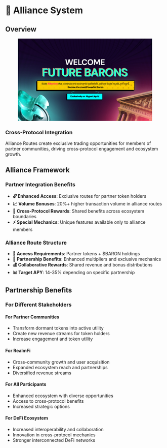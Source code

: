 # 🤝 Alliance System

## Overview

<figure><img src="../.gitbook/assets/Artboard 15@2x.jpg" alt=""><figcaption></figcaption></figure>

### Cross-Protocol Integration

Alliance Routes create exclusive trading opportunities for members of partner communities, driving cross-protocol engagement and ecosystem growth.

## Alliance Framework

### Partner Integration Benefits

* **🔓 Enhanced Access**: Exclusive routes for partner token holders
* **📈 Volume Bonuses**: 20%+ higher transaction volume in alliance routes
* **🔗 Cross-Protocol Rewards**: Shared benefits across ecosystem boundaries
* **⚡ Special Mechanics**: Unique features available only to alliance members

### Alliance Route Structure

* **🎯 Access Requirements**: Partner tokens + $BARON holdings
* **🤝 Partnership Benefits**: Enhanced multipliers and exclusive mechanics
* **💰 Collaborative Rewards**: Shared revenue and bonus distributions
* **📊 Target APY**: 14-35% depending on specific partnership

## Partnership Benefits

### For Different Stakeholders

#### For Partner Communities

* Transform dormant tokens into active utility
* Create new revenue streams for token holders
* Increase engagement and token utility

#### For RealmFi

* Cross-community growth and user acquisition
* Expanded ecosystem reach and partnerships
* Diversified revenue streams

#### For All Participants

* Enhanced ecosystem with diverse opportunities
* Access to cross-protocol benefits
* Increased strategic options

#### For DeFi Ecosystem

* Increased interoperability and collaboration
* Innovation in cross-protocol mechanics
* Stronger interconnected DeFi networks
